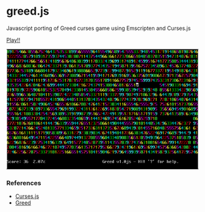 greed.js
========

Javascript porting of Greed curses game using Emscripten and Curses.js

[Play!!](http://mad4j.github.io/greed.js/greedjs.html)

![Screenshot](https://raw.githubusercontent.com/mad4j/greed.js/master/screenshot.png)

### References
* [Curses.js](https://github.com/mad4j/curses.js)
* [Greed](http://www.catb.org/esr/greed/)
